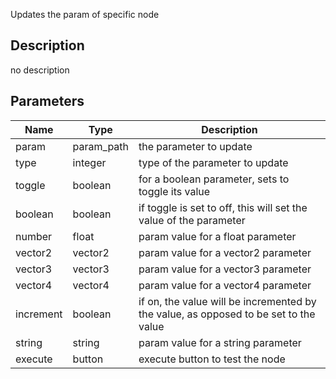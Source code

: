 Updates the param of specific node




## Description
no description
## Parameters

<table>
<thead>
	<tr>
		<th>Name</th>
		<th>Type</th>
		<th>Description</th>
	</tr>
</thead>
<tr>
	<td>param</td>
	<td><div class='bg-fuchsia-800 px-2 py-px text-white rounded-sm'>param_path</div></td>
	<td>the parameter to update</td>
</tr>
<tr>
	<td>type</td>
	<td><div class='bg-orange-800 px-2 py-px text-white rounded-sm'>integer</div></td>
	<td>type of the parameter to update</td>
</tr>
<tr>
	<td>toggle</td>
	<td><div class='bg-emerald-800 px-2 py-px text-white rounded-sm'>boolean</div></td>
	<td>for a boolean parameter, sets to toggle its value</td>
</tr>
<tr>
	<td>boolean</td>
	<td><div class='bg-emerald-800 px-2 py-px text-white rounded-sm'>boolean</div></td>
	<td>if toggle is set to off, this will set the value of the parameter</td>
</tr>
<tr>
	<td>number</td>
	<td><div class='bg-yellow-800 px-2 py-px text-white rounded-sm'>float</div></td>
	<td>param value for a float parameter</td>
</tr>
<tr>
	<td>vector2</td>
	<td><div class='bg-teal-800 px-2 py-px text-white rounded-sm'>vector2</div></td>
	<td>param value for a vector2 parameter</td>
</tr>
<tr>
	<td>vector3</td>
	<td><div class='bg-blue-800 px-2 py-px text-white rounded-sm'>vector3</div></td>
	<td>param value for a vector3 parameter</td>
</tr>
<tr>
	<td>vector4</td>
	<td><div class='bg-lime-800 px-2 py-px text-white rounded-sm'>vector4</div></td>
	<td>param value for a vector4 parameter</td>
</tr>
<tr>
	<td>increment</td>
	<td><div class='bg-emerald-800 px-2 py-px text-white rounded-sm'>boolean</div></td>
	<td>if on, the value will be incremented by the value, as opposed to be set to the value</td>
</tr>
<tr>
	<td>string</td>
	<td><div class='bg-purple-800 px-2 py-px text-white rounded-sm'>string</div></td>
	<td>param value for a string parameter</td>
</tr>
<tr>
	<td>execute</td>
	<td><div class='bg-cyan-800 px-2 py-px text-white rounded-sm'>button</div></td>
	<td>execute button to test the node</td>
</tr>
</table>